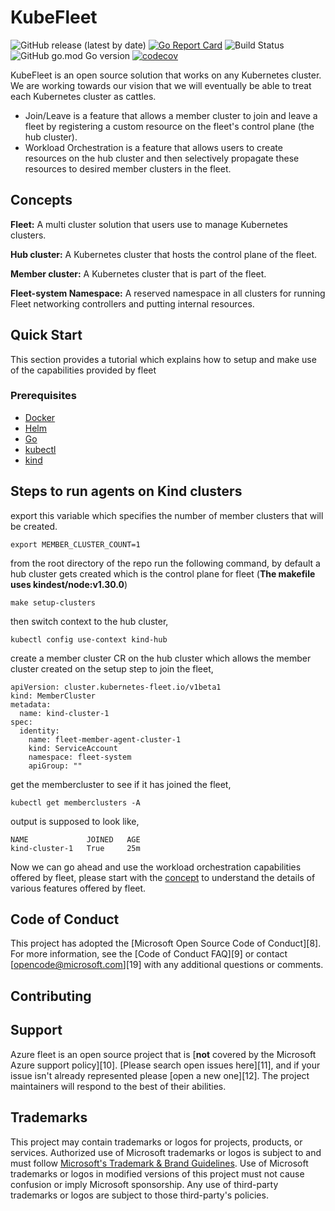 # KubeFleet

![GitHub release (latest by date)][1]
[![Go Report Card][2]][3]
![Build Status][4]
![GitHub go.mod Go version][5]
[![codecov][6]][7]

KubeFleet is an open source solution that works on any Kubernetes cluster. We are working towards our vision that we will eventually be able to treat each Kubernetes cluster as cattles.

* Join/Leave is a feature that allows a member cluster to join and leave a fleet by registering a custom resource on the fleet's control plane (the hub cluster).
* Workload Orchestration is a feature that allows users to create resources on the hub cluster and then selectively propagate these resources to desired member clusters in the fleet.

## Concepts

**Fleet:** A multi cluster solution that users use to manage Kubernetes clusters.

**Hub cluster:** A Kubernetes cluster that hosts the control plane of the fleet.

**Member cluster:** A Kubernetes cluster that is part of the fleet.

**Fleet-system Namespace:** A reserved namespace in all clusters for running Fleet networking controllers and putting internal resources.

## Quick Start

This section provides a tutorial which explains how to setup and make use of the capabilities provided by fleet

### Prerequisites

- [Docker](https://docs.docker.com/get-docker/)
- [Helm](https://github.com/helm/helm#install)
- [Go](https://golang.org/)
- [kubectl](https://kubernetes.io/docs/tasks/tools/install-kubectl/)
- [kind](https://kind.sigs.k8s.io/)

## Steps to run agents on Kind clusters

export this variable which specifies the number of member clusters that will be created.

```shell
export MEMBER_CLUSTER_COUNT=1
```

from the root directory of the repo run the following command, by default a hub cluster gets created which is the control plane for fleet (**The makefile uses kindest/node:v1.30.0**)

```shell
make setup-clusters
```

then switch context to the hub cluster, 

```shell
kubectl config use-context kind-hub  
```

create a member cluster CR on the hub cluster which allows the member cluster created on the setup step to join the fleet,

```
apiVersion: cluster.kubernetes-fleet.io/v1beta1
kind: MemberCluster
metadata:
  name: kind-cluster-1
spec:
  identity:
    name: fleet-member-agent-cluster-1
    kind: ServiceAccount
    namespace: fleet-system
    apiGroup: ""
```

get the membercluster to see if it has joined the fleet,

```shell
kubectl get memberclusters -A      
```

output is supposed to look like,

```shell
NAME             JOINED   AGE
kind-cluster-1   True     25m
```

Now we can go ahead and use the workload orchestration capabilities offered by fleet, please start with the [concept](https://github.com/Azure/fleet/tree/main/docs/concepts/README.md) to 
understand the details of various features offered by fleet.

## Code of Conduct

This project has adopted the [Microsoft Open Source Code of Conduct][8]. For more information, see the [Code of Conduct FAQ][9] or contact [opencode@microsoft.com][19] with any additional questions or comments.

## Contributing

## Support

Azure fleet is an open source project that is [**not** covered by the Microsoft Azure support policy][10]. [Please search open issues here][11], and if your issue isn't already represented please [open a new one][12]. The project maintainers will respond to the best of their abilities.

[1]:  https://img.shields.io/github/v/release/Azure/fleet
[2]:  https://goreportcard.com/badge/go.goms.io/fleet
[3]:  https://goreportcard.com/report/go.goms.io/fleet
[4]:  https://codecov.io/gh/Azure/fleet/branch/main/graph/badge.svg?token=D3mtbzACjC
[5]:  https://img.shields.io/github/go-mod/go-version/Azure/fleet
[6]: https://opensource.microsoft.com/codeofconduct/
[7]: https://opensource.microsoft.com/codeofconduct/faq

## Trademarks

This project may contain trademarks or logos for projects, products, or services. Authorized use of Microsoft
trademarks or logos is subject to and must follow
[Microsoft's Trademark & Brand Guidelines](https://www.microsoft.com/en-us/legal/intellectualproperty/trademarks/usage/general).
Use of Microsoft trademarks or logos in modified versions of this project must not cause confusion or imply Microsoft sponsorship.
Any use of third-party trademarks or logos are subject to those third-party's policies.
